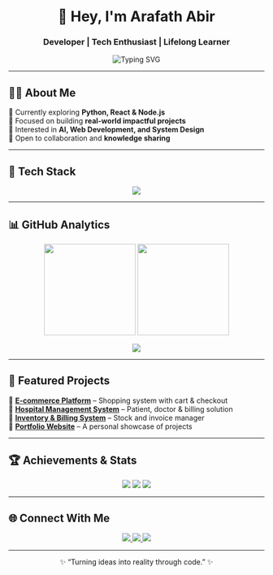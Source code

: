 <!-- Hero Section -->
<div align="center">

# 👋 Hey, I'm **Arafath Abir**  
### Developer | Tech Enthusiast | Lifelong Learner  

![Typing SVG](https://readme-typing-svg.herokuapp.com?font=Fira+Code&size=28&duration=2500&pause=1200&color=4CAF50&center=true&vCenter=true&width=600&lines=Passionate+about+Coding+%26+Technology;Building+Projects+that+Solve+Problems;Always+Learning+and+Growing)

</div>

---

<!-- About Me Section -->
## 👨‍💻 About Me  
🔹 Currently exploring **Python, React & Node.js**  
🔹 Focused on building **real-world impactful projects**  
🔹 Interested in **AI, Web Development, and System Design**  
🔹 Open to collaboration and **knowledge sharing**  

---

<!-- Tech Stack -->
## 🚀 Tech Stack  
<p align="center">
  <img src="https://skillicons.dev/icons?i=python,js,react,nodejs,express,html,css,mysql,git,github,vscode,figma&theme=dark" />
</p>

---

<!-- GitHub Stats Section -->
## 📊 GitHub Analytics  
<p align="center">
  <img src="https://github-readme-stats.vercel.app/api?username=Arafath-Abir&show_icons=true&theme=radical&hide_border=true" height="180"/>
  <img src="https://github-readme-streak-stats.herokuapp.com?user=Arafath-Abir&theme=radical&hide_border=true" height="180"/>
</p>

<p align="center">
  <img src="https://github-readme-activity-graph.vercel.app/graph?username=Arafath-Abir&theme=react-dark&hide_border=true" />
</p>

---

<!-- Projects Showcase -->
## 🌟 Featured Projects  
📌 **[E-commerce Platform](#)** – Shopping system with cart & checkout  
📌 **[Hospital Management System](#)** – Patient, doctor & billing solution  
📌 **[Inventory & Billing System](#)** – Stock and invoice manager  
📌 **[Portfolio Website](#)** – A personal showcase of projects  

---

<!-- Extra Fun Section -->
## 🏆 Achievements & Stats  
<p align="center">
  <img src="https://komarev.com/ghpvc/?username=Arafath-Abir&label=Profile+Views&color=blue&style=for-the-badge" /> 
  <img src="https://img.shields.io/github/followers/Arafath-Abir?label=Followers&style=for-the-badge" /> 
  <img src="https://img.shields.io/github/stars/Arafath-Abir?label=Stars&style=for-the-badge" />
</p>

---

<!-- Contact Section -->
## 🌐 Connect With Me  
<p align="center">
  <a href="https://linkedin.com/in/your-link">
    <img src="https://img.shields.io/badge/LinkedIn-0A66C2?style=for-the-badge&logo=linkedin&logoColor=white"/>
  </a>
  <a href="mailto:yourmail@example.com">
    <img src="https://img.shields.io/badge/Email-D14836?style=for-the-badge&logo=gmail&logoColor=white"/>
  </a>
  <a href="https://github.com/Arafath-Abir">
    <img src="https://img.shields.io/badge/GitHub-181717?style=for-the-badge&logo=github&logoColor=white"/>
  </a>
</p>

---

<p align="center">✨ “Turning ideas into reality through code.” ✨</p>
